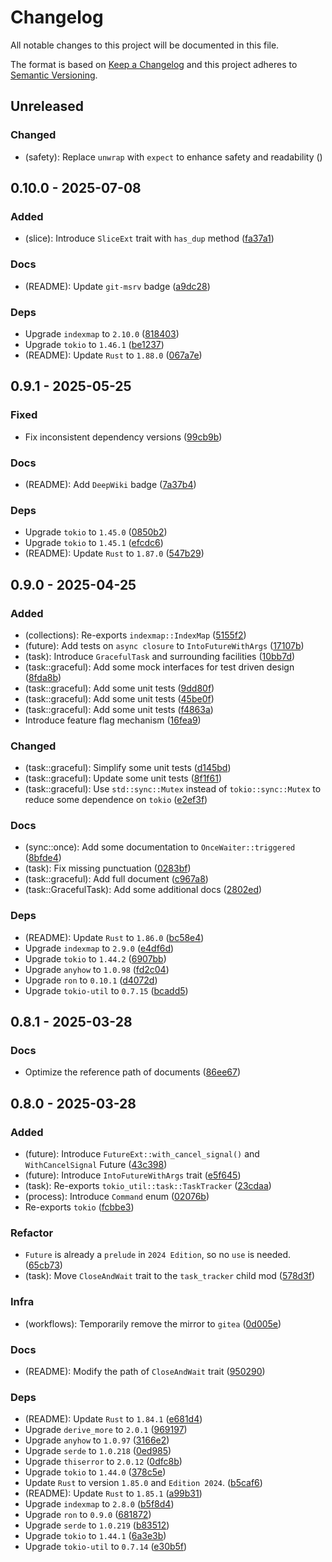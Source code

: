 # Changelog

All notable changes to this project will be documented in this file.

The format is based on [Keep a Changelog](http://keepachangelog.com/)
and this project adheres to [Semantic Versioning](http://semver.org/).

## Unreleased

### Changed

- (safety): Replace `unwrap` with `expect` to enhance safety and readability ([](https://github.com/opensound-org/est/commit/))

## 0.10.0 - 2025-07-08

### Added

- (slice): Introduce `SliceExt` trait with `has_dup` method ([fa37a1](https://github.com/opensound-org/est/commit/fa37a1110144a9813db2dd45cbb7add3f8b29e1b))

### Docs

- (README): Update `git-msrv` badge ([a9dc28](https://github.com/opensound-org/est/commit/a9dc2807d9cdb8d1c22b74c6c86e3b07448820b2))

### Deps

- Upgrade `indexmap` to `2.10.0` ([818403](https://github.com/opensound-org/est/commit/818403c192681567b9485dec910c8a7f4f769431))
- Upgrade `tokio` to `1.46.1` ([be1237](https://github.com/opensound-org/est/commit/be123737c58f356184f06a725895f1542a8a5653))
- (README): Update `Rust` to `1.88.0` ([067a7e](https://github.com/opensound-org/est/commit/067a7ec5c108b87444e2ef679e46244925008d3d))

## 0.9.1 - 2025-05-25

### Fixed

- Fix inconsistent dependency versions ([99cb9b](https://github.com/opensound-org/est/commit/99cb9bd903ebab7361636c6c422c87243f357e2a))

### Docs

- (README): Add `DeepWiki` badge ([7a37b4](https://github.com/opensound-org/est/commit/7a37b4416990da1c8ad2dc0e61d9c5455049b541))

### Deps

- Upgrade `tokio` to `1.45.0` ([0850b2](https://github.com/opensound-org/est/commit/0850b27eaa91e5807d0705fff4d01d11e79f5529))
- Upgrade `tokio` to `1.45.1` ([efcdc6](https://github.com/opensound-org/est/commit/efcdc68747aef82809dafd5ca8b7f8b41945c2f8))
- (README): Update `Rust` to `1.87.0` ([547b29](https://github.com/opensound-org/est/commit/547b298208998942e2b8bc54f8ef21df5db48b7d))

## 0.9.0 - 2025-04-25

### Added

- (collections): Re-exports `indexmap::IndexMap` ([5155f2](https://github.com/opensound-org/est/commit/5155f29a71a740e2c4fbfa4939a3bb595cbc2486))
- (future): Add tests on `async closure` to `IntoFutureWithArgs` ([17107b](https://github.com/opensound-org/est/commit/17107b2b8ab19049b27d8427ed0d661d07875c2c))
- (task): Introduce `GracefulTask` and surrounding facilities ([10bb7d](https://github.com/opensound-org/est/commit/10bb7d4a7b3593f60fc3187ad2899d01d7bb56f1))
- (task::graceful): Add some mock interfaces for test driven design ([8fda8b](https://github.com/opensound-org/est/commit/8fda8b33f2ac6bd548eadb7a7c62be188975a7ad))
- (task::graceful): Add some unit tests ([9dd80f](https://github.com/opensound-org/est/commit/9dd80f87a02047e4e888939635c0fadac1e5c561))
- (task::graceful): Add some unit tests ([45be0f](https://github.com/opensound-org/est/commit/45be0fd002ad976b4880057741cebfd41a126a72))
- (task::graceful): Add some unit tests ([f4863a](https://github.com/opensound-org/est/commit/f4863a8b0f12f11127b0d3f6e475267ead8e6a2f))
- Introduce feature flag mechanism ([16fea9](https://github.com/opensound-org/est/commit/16fea93658814ccb325016868c20dc91a269dd52))

### Changed

- (task::graceful): Simplify some unit tests ([d145bd](https://github.com/opensound-org/est/commit/d145bdb157d444d55911565abe5660f5b2a12275))
- (task::graceful): Update some unit tests ([8f1f61](https://github.com/opensound-org/est/commit/8f1f616a4a5f56a746bf50f13208ed3511208d48))
- (task::graceful): Use `std::sync::Mutex` instead of `tokio::sync::Mutex` to reduce some dependence on `tokio` ([e2ef3f](https://github.com/opensound-org/est/commit/e2ef3fcafabd863f01c4e883d875757c69d9eec0))

### Docs

- (sync::once): Add some documentation to `OnceWaiter::triggered` ([8bfde4](https://github.com/opensound-org/est/commit/8bfde4179e717dbf7f8ddf0768ab1bf63f07016a))
- (task): Fix missing punctuation ([0283bf](https://github.com/opensound-org/est/commit/0283bf398f97531b0467fcf0e7963cce5633ece0))
- (task::graceful): Add full document ([c967a8](https://github.com/opensound-org/est/commit/c967a83b39544d0bd5d1cc88a9ce46e3a3394cce))
- (task::GracefulTask): Add some additional docs ([2802ed](https://github.com/opensound-org/est/commit/2802ede69f77f2c4b764b958b7c66bbcea505ad0))

### Deps

- (README): Update `Rust` to `1.86.0` ([bc58e4](https://github.com/opensound-org/est/commit/bc58e4c02ca08a7947151751b041727c2de46c4a))
- Upgrade `indexmap` to `2.9.0` ([e4df6d](https://github.com/opensound-org/est/commit/e4df6d87dd1a158d0e6586f76366f8d733eae306))
- Upgrade `tokio` to `1.44.2` ([6907bb](https://github.com/opensound-org/est/commit/6907bbe09828d114d82249a0d61c9b0f72ca6fa5))
- Upgrade `anyhow` to `1.0.98` ([fd2c04](https://github.com/opensound-org/est/commit/fd2c04b32419344f65ef30efdc7435afffc2276a))
- Upgrade `ron` to `0.10.1` ([d4072d](https://github.com/opensound-org/est/commit/d4072dd08bb23a03f3f20acd6b2d246b54dd399c))
- Upgrade `tokio-util` to `0.7.15` ([bcadd5](https://github.com/opensound-org/est/commit/bcadd5801620b2dfc2c3f7b874f4819fac50f3a9))

## 0.8.1 - 2025-03-28

### Docs

- Optimize the reference path of documents ([86ee67](https://github.com/opensound-org/est/commit/86ee6737566a7c7cef7e95f3838626a2fc1aef9c))

## 0.8.0 - 2025-03-28

### Added

- (future): Introduce `FutureExt::with_cancel_signal()` and `WithCancelSignal` Future ([43c398](https://github.com/opensound-org/est/commit/43c398dc930302085320802e4dd436ec30cdf4b5))
- (future): Introduce `IntoFutureWithArgs` trait ([e5f645](https://github.com/opensound-org/est/commit/e5f645c2a27ed815d6aafb15a26bee217f9b9f71))
- (task): Re-exports `tokio_util::task::TaskTracker` ([23cdaa](https://github.com/opensound-org/est/commit/23cdaa5356d30060e83bda42918ac268bbac28b4))
- (process): Introduce `Command` enum ([02076b](https://github.com/opensound-org/est/commit/02076b31a1e46cdaa7e34b42bec69a8e48b722d1))
- Re-exports `tokio` ([fcbbe3](https://github.com/opensound-org/est/commit/fcbbe33897b21bc56516cb131a9203c61c5c0015))

### Refactor

- `Future` is already a `prelude` in `2024 Edition`, so no `use` is needed. ([65cb73](https://github.com/opensound-org/est/commit/65cb738839c4488b10f47e04b32a265cdb0d1639))
- (task): Move `CloseAndWait` trait to the `task_tracker` child mod ([578d3f](https://github.com/opensound-org/est/commit/578d3f32921ef72c6c3ed2fb712ea9fbe5401edc))

### Infra

- (workflows): Temporarily remove the mirror to `gitea` ([0d005e](https://github.com/opensound-org/est/commit/0d005eebf7a09ffd8024dc767d588753745b388d))

### Docs

- (README): Modify the path of `CloseAndWait` trait ([950290](https://github.com/opensound-org/est/commit/950290f8f4f9a063efd6ca7142c58fb6cf79465a))

### Deps

- (README): Update `Rust` to `1.84.1` ([e681d4](https://github.com/opensound-org/est/commit/e681d4e9637e9fc632891e11883884280b6be5d9))
- Upgrade `derive_more` to `2.0.1` ([969197](https://github.com/opensound-org/est/commit/96919795c4cc1deb30345453fb93ab8cbb6b0855))
- Upgrade `anyhow` to `1.0.97` ([3166e2](https://github.com/opensound-org/est/commit/3166e24f71b2a5fe502d3153aaafff6c18062acc))
- Upgrade `serde` to `1.0.218` ([0ed985](https://github.com/opensound-org/est/commit/0ed9854841f25d5cb6cc7dd4902c5bdbe0c58166))
- Upgrade `thiserror` to `2.0.12` ([0dfc8b](https://github.com/opensound-org/est/commit/0dfc8b8200632b4455afe312d2fdb266977f2311))
- Upgrade `tokio` to `1.44.0` ([378c5e](https://github.com/opensound-org/est/commit/378c5e3bc623214fe2a9e8bdc731108d16fc9bc4))
- Update `Rust` to version `1.85.0` and `Edition 2024`. ([b5caf6](https://github.com/opensound-org/est/commit/b5caf67380ecd046cac6b1a6acdfaa6593384e91))
- (README): Update `Rust` to `1.85.1` ([a99b31](https://github.com/opensound-org/est/commit/a99b3112948d3119e188f8cf0463da43378199d7))
- Upgrade `indexmap` to `2.8.0` ([b5f8d4](https://github.com/opensound-org/est/commit/b5f8d4ee163ea42d73f0819d2455dc9673e2361d))
- Upgrade `ron` to `0.9.0` ([681872](https://github.com/opensound-org/est/commit/6818724584d000432b5e4607f1042201d4908df2))
- Upgrade `serde` to `1.0.219` ([b83512](https://github.com/opensound-org/est/commit/b835120e3c13ddc5ee05172065b4b669f7625037))
- Upgrade `tokio` to `1.44.1` ([6a3e3b](https://github.com/opensound-org/est/commit/6a3e3bc9817324cc280afee93623fc3ead5eb0af))
- Upgrade `tokio-util` to `0.7.14` ([e30b5f](https://github.com/opensound-org/est/commit/e30b5f0618461ace77e3629ef9c01ee472beb61d))
